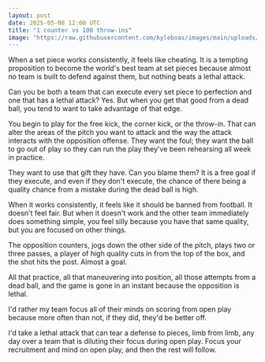 ```yaml
---
layout: post
date: 2025-05-08 12:00 UTC
title: "1 counter vs 100 throw-ins"
image: "https://raw.githubusercontent.com/kyleboas/images/main/uploads/2025/05/07/Image-07May2025_20:46:38.png"
---
```


When a set piece works consistently, it feels like cheating. It is a tempting proposition to become the world's best team at set pieces because almost no team is built to defend against them, but nothing beats a lethal attack.

<!---more--->

Can you be both a team that can execute every set piece to perfection and one that has a lethal attack? Yes. But when you get that good from a dead ball, you tend to want to take advantage of that edge.

You begin to play for the free kick, the corner kick, or the throw-in. That can alter the areas of the pitch you want to attack and the way the attack interacts with the opposition offense. They want the foul; they want the ball to go out of play so they can run the play they've been rehearsing all week in practice.

They want to use that gift they have. Can you blame them? It is a free goal if they execute, and even if they don't execute, the chance of there being a quality chance from a mistake during the dead ball is high. 

When it works consistently, it feels like it should be banned from football. It doesn't feel fair. But when it doesn't work and the other team immediately does something simple, you feel silly because you have that same quality, but you are focused on other things.

The opposition counters, jogs down the other side of the pitch, plays two or three passes, a player of high quality cuts in from the top of the box, and the shot hits the post. Almost a goal. 

All that practice, all that maneuvering into position, all those attempts from a dead ball, and the game is gone in an instant because the opposition is lethal.

I'd rather my team focus all of their minds on scoring from open play because more often than not, if they did, they'd be better off. 

I'd take a lethal attack that can tear a defense to pieces, limb from limb, any day over a team that is diluting their focus during open play. Focus your recruitment and mind on open play, and then the rest will follow.